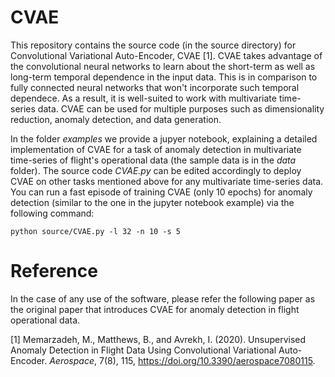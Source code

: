 # CVAE

This repository contains the source code (in the source directory) for Convolutional Variational Auto-Encoder, CVAE [1]. CVAE takes advantage of the convolutional neural networks to learn about the short-term as well as long-term temporal dependence in the input data. This is in comparison to fully connected neural networks that won't incorporate such temporal dependece. As a result, it is well-suited to work with multivariate time-series data. CVAE can be used for multiple purposes such as dimensionality reduction, anomaly detection, and data generation. 

In the folder *examples* we provide a jupyer notebook, explaining a detailed implementation of CVAE for a task of anomaly detection in multivariate time-series of flight's operational data (the sample data is in the *data* folder). The source code *CVAE.py* can be edited accordingly to deploy CVAE on other tasks mentioned above for any multivariate time-series data. You can run a fast episode of training CVAE (only 10 epochs) for anomaly detection (similar to the one in the jupyter notebook example) via the following command:

```
python source/CVAE.py -l 32 -n 10 -s 5
```

# Reference

In the case of any use of the software, please refer the following paper as the original paper that introduces CVAE for anomaly detection in flight operational data. 

[1] Memarzadeh, M., Matthews, B., and Avrekh, I. (2020). Unsupervised Anomaly Detection in Flight Data Using Convolutional Variational Auto-Encoder. *Aerospace*, 7(8), 115, https://doi.org/10.3390/aerospace7080115.
